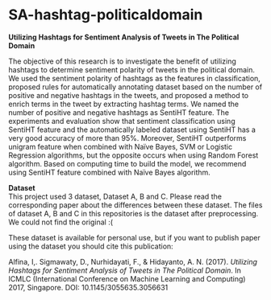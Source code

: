 # SA-hashtag-politicaldomain
<b>Utilizing Hashtags for Sentiment Analysis of Tweets in The Political Domain</b>

The objective of this research is to investigate the benefit of utilizing hashtags to determine sentiment polarity of tweets in the political domain. We used the sentiment polarity of hashtags as the features in classification, proposed rules for automatically annotating dataset based on the number of positive and negative hashtags in the tweets, and proposed a method to enrich terms in the tweet by extracting hashtag terms. We named the number of positive and negative hashtags as SentiHT feature. The experiments and evaluation show that sentiment classification using SentiHT feature and the automatically labeled dataset using SentiHT has a very good accuracy of more than 95%. Moreover, SentiHT outperforms unigram feature when combined with Naïve Bayes, SVM or Logistic Regression algorithms, but the opposite occurs when using Random Forest algorithm. Based on computing time to build the model, we recommend using SentiHT feature combined with Naïve Bayes algorithm.

<b>Dataset</b><br>
This project used 3 dataset, Dataset A, B and C.
Please read the corresponding paper about the differences between these dataset.
The files of dataset A, B and C in this repositories is the dataset after preprocessing. We could not find the original :(

These dataset is available for personal use, but if you want to publish paper using the dataset you should cite this publication:

Alfina, I,. Sigmawaty, D., Nurhidayati, F., & Hidayanto, A. N. (2017). <i>Utilizing Hashtags for Sentiment Analysis of Tweets in The Political Domain</i>. In ICMLC (International Conference on Machine Learning and Computing) 2017, Singapore. DOI: 10.1145/3055635.3056631



